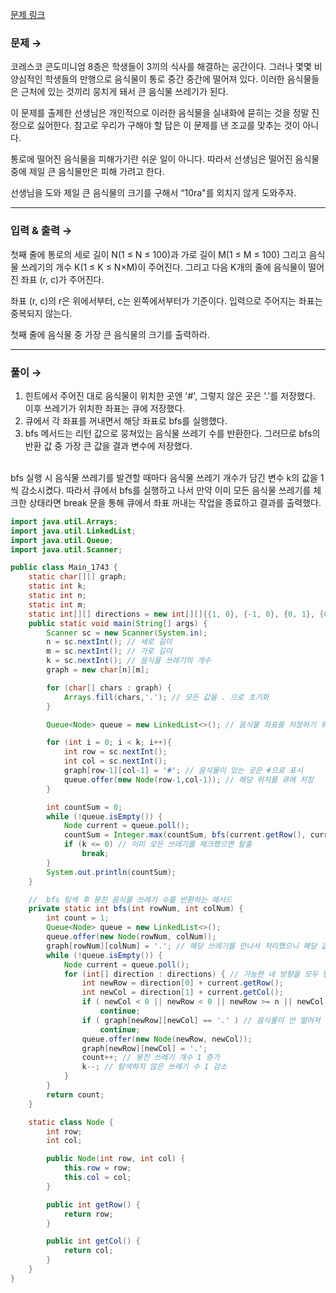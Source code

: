 [문제 링크](https://www.acmicpc.net/problem/1743)

### 문제 → <br>
코레스코 콘도미니엄 8층은 학생들이 3끼의 식사를 해결하는 공간이다. 그러나 몇몇 비양심적인 학생들의 만행으로 음식물이 통로 중간 중간에 떨어져 있다. 이러한 음식물들은 근처에 있는 것끼리 뭉치게 돼서 큰 음식물 쓰레기가 된다. <br />

이 문제를 출제한 선생님은 개인적으로 이러한 음식물을 실내화에 묻히는 것을 정말 진정으로 싫어한다. 참고로 우리가 구해야 할 답은 이 문제를 낸 조교를 맞추는 것이 아니다.  <br />

통로에 떨어진 음식물을 피해가기란 쉬운 일이 아니다. 따라서 선생님은 떨어진 음식물 중에 제일 큰 음식물만은 피해 가려고 한다. <br />

선생님을 도와 제일 큰 음식물의 크기를 구해서 “10ra"를 외치지 않게 도와주자.<br />

-----
### 입력 & 출력 → <br>
첫째 줄에 통로의 세로 길이 N(1 ≤ N ≤ 100)과 가로 길이 M(1 ≤ M ≤ 100) 그리고 음식물 쓰레기의 개수 K(1 ≤ K ≤ N×M)이 주어진다.  그리고 다음 K개의 줄에 음식물이 떨어진 좌표 (r, c)가 주어진다.<br />

좌표 (r, c)의 r은 위에서부터, c는 왼쪽에서부터가 기준이다. 입력으로 주어지는 좌표는 중복되지 않는다.<br />


첫째 줄에 음식물 중 가장 큰 음식물의 크기를 출력하라.<br />

-----

### 풀이 → <br>


1. 힌트에서 주어진 대로 음식물이 위치한 곳엔 '#', 그렇지 않은 곳은 '.'를 저장했다. 이후 쓰레기가 위치한 좌표는 큐에 저장했다.
2. 큐에서 각 좌표를 꺼내면서 해당 좌표로 bfs를 실행했다.
3. bfs 메서드는 리턴 값으로 뭉쳐있는 음식물 쓰레기 수를 반환한다. 그러므로 bfs의 반환 값 중 가장 큰 값을 결과 변수에 저장했다. 
<br />
bfs 실행 시 음식물 쓰레기를 발견할 때마다 음식물 쓰레기 개수가 담긴 변수 k의 값을 1씩 감소시켰다. 따라서 큐에서 bfs를 실행하고 나서 만약 이미 모든 음식물 쓰레기를 체크한 상태라면 break 문을 통해 큐에서 좌표 꺼내는 작업을 종료하고 결과를 출력했다.


```java
import java.util.Arrays;
import java.util.LinkedList;
import java.util.Queue;
import java.util.Scanner;

public class Main_1743 {
    static char[][] graph;
    static int k;
    static int n;
    static int m;
    static int[][] directions = new int[][]{{1, 0}, {-1, 0}, {0, 1}, {0, -1}};
    public static void main(String[] args) {
        Scanner sc = new Scanner(System.in);
        n = sc.nextInt(); // 세로 길이
        m = sc.nextInt(); // 가로 길이
        k = sc.nextInt(); // 음식물 쓰레기의 개수
        graph = new char[n][m];

        for (char[] chars : graph) {
            Arrays.fill(chars,'.'); // 모든 값을 . 으로 초기화
        }

        Queue<Node> queue = new LinkedList<>(); // 음식물 좌표를 저장하기 위해 queue 사용

        for (int i = 0; i < k; i++){
            int row = sc.nextInt();
            int col = sc.nextInt();
            graph[row-1][col-1] = '#'; // 음식물이 있는 곳은 #으로 표시
            queue.offer(new Node(row-1,col-1)); // 해당 위치를 큐에 저장
        }

        int countSum = 0;
        while (!queue.isEmpty()) {
            Node current = queue.poll();
            countSum = Integer.max(countSum, bfs(current.getRow(), current.getCol()));
            if (k <= 0) // 이미 모든 쓰레기를 체크했으면 탈출
                break;
        }
        System.out.println(countSum);
    }

    //  bfs 탐색 후 뭉친 음식물 쓰레기 수를 반환하는 메서드
    private static int bfs(int rowNum, int colNum) {
        int count = 1;
        Queue<Node> queue = new LinkedList<>();
        queue.offer(new Node(rowNum, colNum));
        graph[rowNum][colNum] = '.'; // 해당 쓰레기를 만나서 처리했으니 해당 값을 . 으로 변경
        while (!queue.isEmpty()) {
            Node current = queue.poll();
            for (int[] direction : directions) { // 가능한 네 방향을 모두 탐색
                int newRow = direction[0] + current.getRow();
                int newCol = direction[1] + current.getCol();
                if ( newCol < 0 || newRow < 0 || newRow >= n || newCol >= m ) //그래프를 벗어나면 다른 방향 탐색
                    continue;
                if ( graph[newRow][newCol] == '.' ) // 음식물이 안 떨어져 있으면 다른 방향 탐색.
                    continue;
                queue.offer(new Node(newRow, newCol));
                graph[newRow][newCol] = '.';
                count++; // 뭉친 쓰레기 개수 1 증가
                k--; // 탐색하지 않은 쓰레기 수 1 감소
            }
        }
        return count;
    }

    static class Node {
        int row;
        int col;

        public Node(int row, int col) {
            this.row = row;
            this.col = col;
        }

        public int getRow() {
            return row;
        }

        public int getCol() {
            return col;
        }
    }
}
```